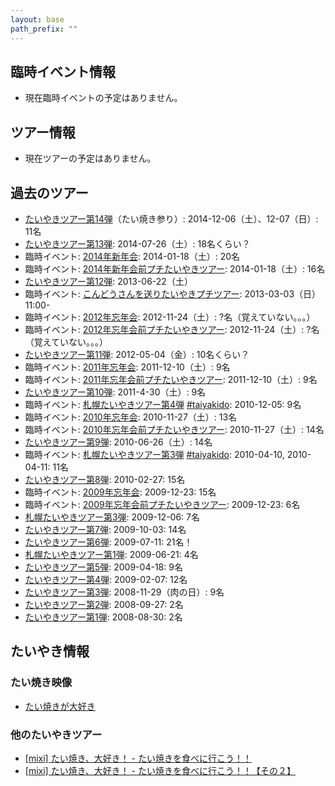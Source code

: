 ```yaml
---
layout: base
path_prefix: ""
---
```


## 臨時イベント情報

  * 現在臨時イベントの予定はありません。

## ツアー情報

  * 現在ツアーの予定はありません。

## 過去のツアー

  * [たいやきツアー第14弾](/tour-14/)（たい焼き参り）: 2014-12-06（土）、12-07（日）: 11名
  * [たいやきツアー第13弾](/tour-13/): 2014-07-26（土）: 18名くらい？
  * 臨時イベント: [2014年新年会](/new-year-party-2014/): 2014-01-18（土）: 20名
  * 臨時イベント: [2014年新年会前プチたいやきツアー](/petit-tour-before-new-year-party-2014/): 2014-01-18（土）: 16名
  * [たいやきツアー第12弾](/tour-12/): 2013-06-22（土）
  * 臨時イベント: [こんどうさんを送りたいやきプチツアー](/petit-tour-kondo/): 2013-03-03（日）11:00-
  * 臨時イベント: [2012年忘年会](/end-year-party-2012/): 2012-11-24（土）: ?名（覚えていない。。。）
  * 臨時イベント: [2012年忘年会前プチたいやきツアー](/petit-tour-before-end-year-party-2012/): 2012-11-24（土）: ?名（覚えていない。。。）
  * [たいやきツアー第11弾](/tour-11/): 2012-05-04（金）: 10名くらい？
  * 臨時イベント: [2011年忘年会](/end-year-party-2011/): 2011-12-10（土）: 9名
  * 臨時イベント: [2011年忘年会前プチたいやきツアー](/petit-tour-before-end-year-party-2011/): 2011-12-10（土）: 9名
  * [たいやきツアー第10弾](/tour-10/): 2011-4-30（土）: 9名
  * 臨時イベント: [札幌たいやきツアー第4弾](/taiyakido-4/) [#taiyakido](https://twitter.com/search?q=%23taiyakido): 2010-12-05: 9名
  * 臨時イベント: [2010年忘年会](/end-year-party-2010/): 2010-11-27（土）: 13名
  * 臨時イベント: [2010年忘年会前プチたいやきツアー](/petit-tour-before-end-year-party-2010/): 2010-11-27（土）: 14名
  * [たいやきツアー第9弾](/tour-9/): 2010-06-26（土）: 14名
  * 臨時イベント: [札幌たいやきツアー第3弾](/taiyakido-4/) [#taiyakido](https://twitter.com/search?q=%23taiyakido): 2010-04-10, 2010-04-11: 11名
  * [たいやきツアー第8弾](/tour-8/): 2010-02-27: 15名
  * 臨時イベント: [2009年忘年会](/end-year-party-2009/): 2009-12-23: 15名
  * 臨時イベント: [2009年忘年会前プチたいやきツアー](/petit-tour-before-end-year-party-2009/): 2009-12-23: 6名
  * [札幌たいやきツアー第3弾](/taiyakido-2/): 2009-12-06: 7名
  * [たいやきツアー第7弾](/tour-7/): 2009-10-03: 14名
  * [たいやきツアー第6弾](/tour-6/): 2009-07-11: 21名！
  * [札幌たいやきツアー第1弾](/taiyakido-1/): 2009-06-21: 4名
  * [たいやきツアー第5弾](/tour-5/): 2009-04-18: 9名
  * [たいやきツアー第4弾](/tour-4/): 2009-02-07: 12名
  * [たいやきツアー第3弾](/tour-3/): 2008-11-29（肉の日）: 9名
  * [たいやきツアー第2弾](/tour-2/): 2008-09-27: 2名
  * [たいやきツアー第1弾](/tour-1/): 2008-08-30: 2名

## たいやき情報

### たい焼き映像

  * [たい焼きが大好き](http://namiko-taiyaki.tumblr.com/)

### 他のたいやきツアー

  * [[mixi] たい焼き、大好き！ - たい焼きを食べに行こう！！](http://mixi.jp/view_event.pl?id=40956741&comm_id=18263)
  * [[mixi] たい焼き、大好き！ - たい焼きを食べに行こう！！【その２】](http://mixi.jp/view_event.pl?id=45739646&comm_id=18263)
